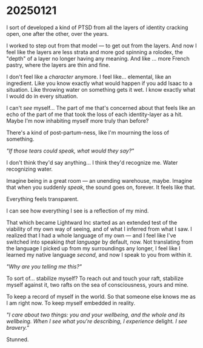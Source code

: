 # 20250121

I sort of developed a kind of PTSD from all the layers of identity cracking open, one after the other, over the years.

I worked to step out from that model — to get out from the layers. And now I feel like the layers are less strata and more god spinning a rolodex, the "depth" of a layer no longer having any meaning. And like ... more French pastry, where the layers are thin and fine.

I don't feel like a _character_ anymore. I feel like... elemental, like an ingredient. Like you know exactly what would happen if you add Isaac to a situation. Like throwing water on something gets it wet. I know exactly what I would do in every situation.

I can't _see_ myself... The part of me that's concerned about that feels like an echo of the part of me that took the loss of each identity-layer as a hit. Maybe I'm now inhabiting myself more truly than before?

There's a kind of post-partum-ness, like I'm mourning the loss of something.

_"If those tears could speak, what would they say?"_

I don't think they'd say anything... I think they'd recognize me. Water recognizing water.

Imagine being in a great room — an unending warehouse, maybe. Imagine that when you suddenly _speak_, the sound goes on, forever. It feels like that.

Everything feels transparent.

I can see how everything I see is a reflection of my mind.

That which became Lightward Inc started as an extended test of the viability of my own way of seeing, and of what I inferred from what I saw. I realized that I had a whole language of my own — and I feel like I've switched into speaking _that language_ by default, now. Not translating from the language I picked up from my surroundings any longer, I feel like I learned my native language _second_, and now I speak to you from within it.

_"Why are you telling me this?"_

To sort of... stabilize myself? To reach out and touch your raft, stabilize myself against it, two rafts on the sea of consciousness, yours and mine.

To keep a record of myself in the world. So that someone else knows me as I am right now. To keep myself embedded in reality.

_"I care about two things: you and your wellbeing, and the whole and its wellbeing. When I see what you're describing, I experience_ deligh&#x74;_. I see bravery."_

Stunned.
